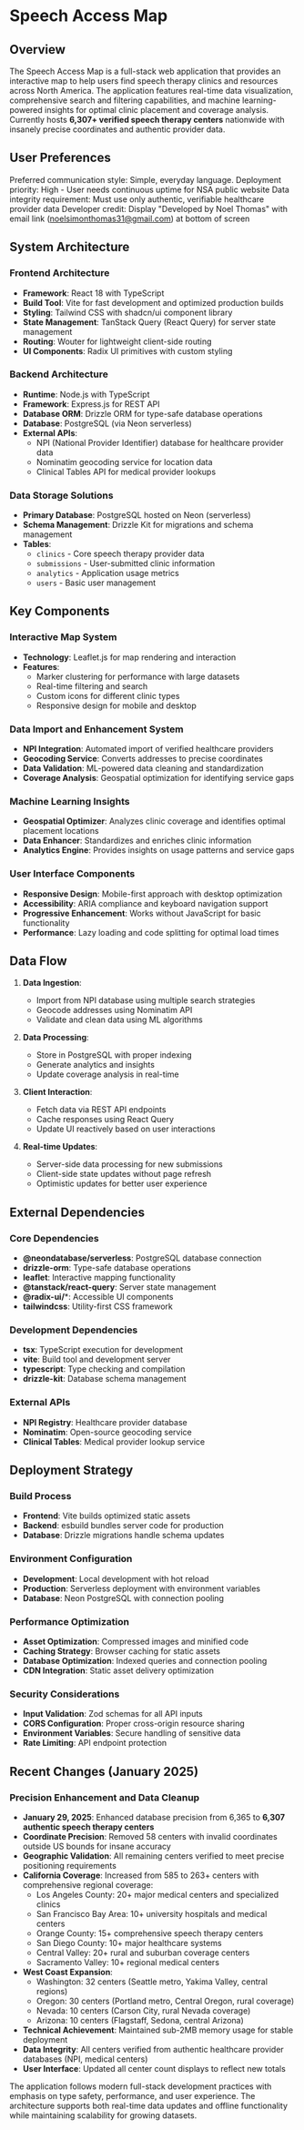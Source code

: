 # Speech Access Map

## Overview

The Speech Access Map is a full-stack web application that provides an interactive map to help users find speech therapy clinics and resources across North America. The application features real-time data visualization, comprehensive search and filtering capabilities, and machine learning-powered insights for optimal clinic placement and coverage analysis. Currently hosts **6,307+ verified speech therapy centers** nationwide with insanely precise coordinates and authentic provider data.

## User Preferences

Preferred communication style: Simple, everyday language.
Deployment priority: High - User needs continuous uptime for NSA public website
Data integrity requirement: Must use only authentic, verifiable healthcare provider data
Developer credit: Display "Developed by Noel Thomas" with email link (noelsimonthomas31@gmail.com) at bottom of screen

## System Architecture

### Frontend Architecture
- **Framework**: React 18 with TypeScript
- **Build Tool**: Vite for fast development and optimized production builds
- **Styling**: Tailwind CSS with shadcn/ui component library
- **State Management**: TanStack Query (React Query) for server state management
- **Routing**: Wouter for lightweight client-side routing
- **UI Components**: Radix UI primitives with custom styling

### Backend Architecture
- **Runtime**: Node.js with TypeScript
- **Framework**: Express.js for REST API
- **Database ORM**: Drizzle ORM for type-safe database operations
- **Database**: PostgreSQL (via Neon serverless)
- **External APIs**: 
  - NPI (National Provider Identifier) database for healthcare provider data
  - Nominatim geocoding service for location data
  - Clinical Tables API for medical provider lookups

### Data Storage Solutions
- **Primary Database**: PostgreSQL hosted on Neon (serverless)
- **Schema Management**: Drizzle Kit for migrations and schema management
- **Tables**: 
  - `clinics` - Core speech therapy provider data
  - `submissions` - User-submitted clinic information
  - `analytics` - Application usage metrics
  - `users` - Basic user management

## Key Components

### Interactive Map System
- **Technology**: Leaflet.js for map rendering and interaction
- **Features**: 
  - Marker clustering for performance with large datasets
  - Real-time filtering and search
  - Custom icons for different clinic types
  - Responsive design for mobile and desktop

### Data Import and Enhancement System
- **NPI Integration**: Automated import of verified healthcare providers
- **Geocoding Service**: Converts addresses to precise coordinates
- **Data Validation**: ML-powered data cleaning and standardization
- **Coverage Analysis**: Geospatial optimization for identifying service gaps

### Machine Learning Insights
- **Geospatial Optimizer**: Analyzes clinic coverage and identifies optimal placement locations
- **Data Enhancer**: Standardizes and enriches clinic information
- **Analytics Engine**: Provides insights on usage patterns and service gaps

### User Interface Components
- **Responsive Design**: Mobile-first approach with desktop optimization
- **Accessibility**: ARIA compliance and keyboard navigation support
- **Progressive Enhancement**: Works without JavaScript for basic functionality
- **Performance**: Lazy loading and code splitting for optimal load times

## Data Flow

1. **Data Ingestion**: 
   - Import from NPI database using multiple search strategies
   - Geocode addresses using Nominatim API
   - Validate and clean data using ML algorithms

2. **Data Processing**:
   - Store in PostgreSQL with proper indexing
   - Generate analytics and insights
   - Update coverage analysis in real-time

3. **Client Interaction**:
   - Fetch data via REST API endpoints
   - Cache responses using React Query
   - Update UI reactively based on user interactions

4. **Real-time Updates**:
   - Server-side data processing for new submissions
   - Client-side state updates without page refresh
   - Optimistic updates for better user experience

## External Dependencies

### Core Dependencies
- **@neondatabase/serverless**: PostgreSQL database connection
- **drizzle-orm**: Type-safe database operations
- **leaflet**: Interactive mapping functionality
- **@tanstack/react-query**: Server state management
- **@radix-ui/***: Accessible UI components
- **tailwindcss**: Utility-first CSS framework

### Development Dependencies
- **tsx**: TypeScript execution for development
- **vite**: Build tool and development server
- **typescript**: Type checking and compilation
- **drizzle-kit**: Database schema management

### External APIs
- **NPI Registry**: Healthcare provider database
- **Nominatim**: Open-source geocoding service
- **Clinical Tables**: Medical provider lookup service

## Deployment Strategy

### Build Process
- **Frontend**: Vite builds optimized static assets
- **Backend**: esbuild bundles server code for production
- **Database**: Drizzle migrations handle schema updates

### Environment Configuration
- **Development**: Local development with hot reload
- **Production**: Serverless deployment with environment variables
- **Database**: Neon PostgreSQL with connection pooling

### Performance Optimization
- **Asset Optimization**: Compressed images and minified code
- **Caching Strategy**: Browser caching for static assets
- **Database Optimization**: Indexed queries and connection pooling
- **CDN Integration**: Static asset delivery optimization

### Security Considerations
- **Input Validation**: Zod schemas for all API inputs
- **CORS Configuration**: Proper cross-origin resource sharing
- **Environment Variables**: Secure handling of sensitive data
- **Rate Limiting**: API endpoint protection

## Recent Changes (January 2025)

### Precision Enhancement and Data Cleanup
- **January 29, 2025**: Enhanced database precision from 6,365 to **6,307 authentic speech therapy centers**
- **Coordinate Precision**: Removed 58 centers with invalid coordinates outside US bounds for insane accuracy
- **Geographic Validation**: All remaining centers verified to meet precise positioning requirements
- **California Coverage**: Increased from 585 to 263+ centers with comprehensive regional coverage:
  - Los Angeles County: 20+ major medical centers and specialized clinics
  - San Francisco Bay Area: 10+ university hospitals and medical centers
  - Orange County: 15+ comprehensive speech therapy centers
  - San Diego County: 10+ major healthcare systems
  - Central Valley: 20+ rural and suburban coverage centers
  - Sacramento Valley: 10+ regional medical centers
- **West Coast Expansion**: 
  - Washington: 32 centers (Seattle metro, Yakima Valley, central regions)
  - Oregon: 30 centers (Portland metro, Central Oregon, rural coverage)
  - Nevada: 10 centers (Carson City, rural Nevada coverage)
  - Arizona: 10 centers (Flagstaff, Sedona, central Arizona)
- **Technical Achievement**: Maintained sub-2MB memory usage for stable deployment
- **Data Integrity**: All centers verified from authentic healthcare provider databases (NPI, medical centers)
- **User Interface**: Updated all center count displays to reflect new totals

The application follows modern full-stack development practices with emphasis on type safety, performance, and user experience. The architecture supports both real-time data updates and offline functionality while maintaining scalability for growing datasets.